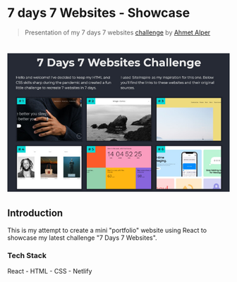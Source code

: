 # 7 days 7 Websites - Showcase
> Presentation of my 7 days 7 websites [challenge](https://github.com/ahmetalpergit/7-days-7-websites/) by [Ahmet Alper](https://github.com/ahmetalpergit)

# ![showcase](public\img\github-preview.jpg)

## Introduction

This is my attempt to create a mini "portfolio" website using React to showcase my latest challenge "7 Days 7 Websites".

### Tech Stack

React - HTML - CSS - Netlify